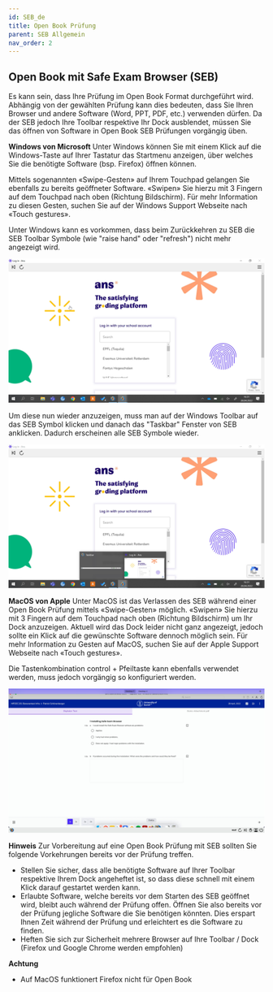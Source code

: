 ```yaml
---
id: SEB_de
title: Open Book Prüfung
parent: SEB Allgemein
nav_order: 2
---
```


## Open Book mit Safe Exam Browser (SEB)
Es kann sein, dass Ihre Prüfung im Open Book Format durchgeführt wird. Abhängig von der gewählten Prüfung kann dies bedeuten, dass Sie Ihren Browser und andere Software (Word, PPT, PDF, etc.) verwenden dürfen. Da der SEB jedoch Ihre Toolbar respektive Ihr Dock ausblendet, müssen Sie das öffnen von Software in Open Book SEB Prüfungen vorgängig üben.

**Windows von Microsoft**
Unter Windows können Sie mit einem Klick auf die Windows-Taste auf Ihrer Tastatur das Startmenu anzeigen, über welches Sie die benötigte Software (bsp. Firefox) öffnen können.

Mittels sogenannten «Swipe-Gesten» auf Ihrem Touchpad gelangen Sie ebenfalls zu bereits geöffneter Software. «Swipen» Sie hierzu mit 3 Fingern auf dem Touchpad nach oben (Richtung Bildschirm). Für mehr Information zu diesen Gesten, suchen Sie auf der Windows Support Webseite nach «Touch gestures».

Unter Windows kann es vorkommen, dass beim Zurückkehren zu SEB die SEB Toolbar Symbole (wie "raise hand" oder "refresh") nicht mehr angezeigt wird.

[![openbook_sebtoolbar_01](assets/openbook_sebtoolbar_01.jpg)](assets/openbook_sebtoolbar_01.jpg)

Um diese nun wieder anzuzeigen, muss man auf der Windows Toolbar auf das SEB Symbol klicken und danach das "Taskbar" Fenster von SEB anklicken. Dadurch erscheinen alle SEB Symbole wieder.

[![openbook_sebtoolbar_02](assets/openbook_sebtoolbar_02.jpg)](assets/openbook_sebtoolbar_02.jpg)

**MacOS von Apple**
Unter MacOS ist das Verlassen des SEB während einer Open Book Prüfung mittels «Swipe-Gesten» möglich. «Swipen» Sie hierzu mit 3 Fingern auf dem Touchpad nach oben (Richtung Bildschirm) um Ihr Dock anzuzeigen. Aktuell wird das Dock leider nicht ganz angezeigt, jedoch sollte ein Klick auf die gewünschte Software dennoch möglich sein. Für mehr Information zu Gesten auf MacOS, suchen Sie auf der Apple Support Webseite nach «Touch gestures».

Die Tastenkombination control + Pfeiltaste kann ebenfalls verwendet werden, muss jedoch vorgängig so konfiguriert werden.

[![icons-openbook_dock](assets/openbook_dock.jpg)](assets/openbook_dock.jpg)

**Hinweis**
Zur Vorbereitung auf eine Open Book Prüfung mit SEB sollten Sie folgende Vorkehrungen bereits vor der Prüfung treffen.
* Stellen Sie sicher, dass alle benötigte Software auf Ihrer Toolbar respektive Ihrem Dock angeheftet ist, so dass diese schnell mit einem Klick darauf gestartet werden kann.
* Erlaubte Software, welche bereits vor dem Starten des SEB geöffnet wird, bleibt auch während der Prüfung offen. Öffnen Sie also bereits vor der Prüfung jegliche Software die Sie benötigen könnten. Dies erspart Ihnen Zeit während der Prüfung und erleichtert es die Software zu finden.
* Heften Sie sich zur Sicherheit mehrere Browser auf Ihre Toolbar / Dock (Firefox und Google Chrome werden empfohlen)

**Achtung**
* Auf MacOS funktionert Firefox nicht für Open Book
